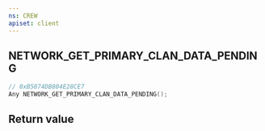 ```yaml
---
ns: CREW
apiset: client
---
```

## NETWORK_GET_PRIMARY_CLAN_DATA_PENDING

```c
// 0xB5074DB804E28CE7
Any NETWORK_GET_PRIMARY_CLAN_DATA_PENDING();
```



## Return value

